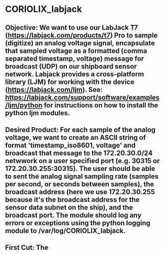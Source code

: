 # CORIOLIX_labjack

## Objective: We want to use our LabJack T7 (https://labjack.com/products/t7) Pro to sample (digitize) an analog voltage signal, encapsulate that sampled voltage as a formatted (comma separated timestamp, voltage) message for broadcast (UDP) on our shipboard sensor network.  Labjack provides a cross-platform library (LJM) for working with the device (https://labjack.com/ljm).  See: https://labjack.com/support/software/examples/ljm/python for instructions on how to install the python ljm modules.

## Desired Product: For each sample of the analog voltage, we want to create an ASCII string of format 'timestamp_iso8601, voltage' and broadcast that message to the 172.20.30.0/24 netwwork on a user specified port (e.g. 30315 or 172.20.30.255:30315).  The user should be able to sent the analog signal sampling rate (samples per second, or seconds between samples), the broadcast address (here we use 172.20.30.255 because it's the broadcast address for the sensor data subnet on the ship), and the broadcast port.  The module should log any errors or exceptions using the python logging module to /var/log/CORIOLIX_labjack.

## First Cut:  The 
